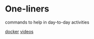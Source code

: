 # One-liners

commands to help in day-to-day activities

[docker](/one-liners/docker/README.md)
[videos](/one-liners/video/README.md)